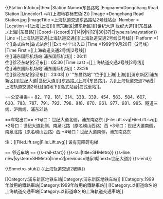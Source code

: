{{Station Infobox|the=
|Station Name=东昌路站
|Engname=Dongchang Road Station
|Linecolor1  =#{{上海地铁标志色|2}}
|Image       =Dongchang Road Station.jpg
|ImageTitle  =上海轨道交通东昌路站2号线站台
|Number      =
|Location    =[[上海|上海]][[浦东新区|浦东新区]][[世纪大道|世纪大道]][[东昌路_(上海)|东昌路]]
|Coord={{coord|31|14|9|N|121|30|37|E|type:railwaystation}}
|Line        =[[上海轨道交通|上海轨道交通]][[上海轨道交通2号线|2号线]]
|Platform    =1个[[岛式站台|岛式站台]]
|Exit        =4个出入口
|Time        =1999年9月20日（2号线）
|Time First  =[[上海轨道交通2号线|2号线]]<br>往[[浦东国际机场站|浦东国际机场]]：06:11<br>往[[徐泾东站|徐泾东]]：05:30
|Time Last   =[[上海轨道交通2号线|2号线]]<br>往[[浦东国际机场站|浦东国际机场]]：23:26<br>往[[徐泾东站|徐泾东]]：23:03|
}}
'''东昌路站'''位于[[上海|上海]][[浦东新区|浦东新区]][[世纪大道|世纪大道]][[东昌路_(上海)|东昌路]]，为[[上海轨道交通2号线|上海轨道交通2号线]]的地下[[岛式站台|岛式車站]]。

==公交换乘==
82、119、181、314、338、339、454、583、584、607、630、783、787、791、792、798、818、870、961、977、981、985、隧道三线、沪南线、浦东21路

==车站出口==
*1号口：世纪大道北侧，浦东南路东 [[File:Lift.svg|File:Lift.svg]]
*2号口：世纪大道北侧，南泉北路（原名崂山西路）西
*3号口：世纪大道南侧，南泉北路（原名崂山西路）西
*4号口：世纪大道南侧，浦东南路东

注：[[File:Lift.svg|File:Lift.svg]] 设有无障碍电梯

== 邻近车站 ==
{{s-rail-start}}
{{s-rail|title=SHMetro}}
{{s-line new|system=SHMetro|line=2|previous=陆家嘴|next=世纪大道}}
{{s-end}}

{{Shmetro-stub}}
{{上海轨道交通2號線}}

[[Category:浦东新区地铁车站|Category:浦东新区地铁车站]]
[[Category:1999年啟用的鐵路車站|Category:1999年啟用的鐵路車站]]
[[Category:以街道命名的上海軌道交通車站|Category:以街道命名的上海軌道交通車站]]